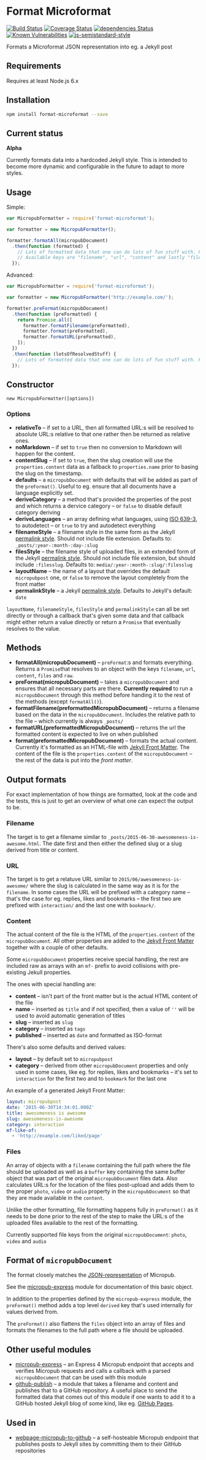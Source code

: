 # Format Microformat

[![Build Status](https://travis-ci.org/voxpelli/node-format-microformat.svg?branch=master)](https://travis-ci.org/voxpelli/node-format-microformat)
[![Coverage Status](https://coveralls.io/repos/voxpelli/node-format-microformat/badge.svg)](https://coveralls.io/r/voxpelli/node-format-microformat)
[![dependencies Status](https://david-dm.org/voxpelli/node-format-microformat/status.svg)](https://david-dm.org/voxpelli/node-format-microformat)
[![Known Vulnerabilities](https://snyk.io/test/github/voxpelli/node-format-microformat/badge.svg?targetFile=package.json)](https://snyk.io/test/github/voxpelli/node-format-microformat?targetFile=package.json)
[![js-semistandard-style](https://img.shields.io/badge/code%20style-semistandard-brightgreen.svg?style=flat)](https://github.com/Flet/semistandard)

Formats a Microformat JSON representation into eg. a Jekyll post

## Requirements

Requires at least Node.js 6.x

## Installation

```bash
npm install format-microformat --save
```

## Current status

**Alpha**

Currently formats data into a hardcoded Jekyll style. This is intended to become more dynamic and configurable in the future to adapt to more styles.

## Usage

Simple:

```javascript
var MicropubFormatter = require('format-microformat');

var formatter = new MicropubFormatter();

formatter.formatAll(micropubDocument)
  .then(function (formatted) {
    // Lots of formatted data that one can do lots of fun stuff with. Publish somewhere or such perhaps?
    // Available keys are "filename", "url", "content" and lastly "files" if any files were uploaded
  });
```

Advanced:

```javascript
var MicropubFormatter = require('format-microformat');

var formatter = new MicropubFormatter('http://example.com/');

formatter.preFormat(micropubDocument)
  .then(function (preFormatted) {
    return Promise.all([
      formatter.formatFilename(preFormatted),
      formatter.format(preFormatted),
      formatter.formatURL(preFormatted),
    ]);
  })
  .then(function (lotsOfResolvedStuff) {
    // Lots of formatted data that one can do lots of fun stuff with. Publish somewhere or such perhaps?
  });
```

## Constructor

`new MicropubFormatter([options])`

### Options

* **relativeTo** – if set to a URL, then all formatted URL:s will be resolved to absolute URL:s relative to that one rather then be returned as relative ones.
* **noMarkdown** – if set to `true` then no conversion to Markdown will happen for the content.
* **contentSlug** – if set to `true`, then the slug creation will use the `properties.content` data as a fallback to `properties.name` prior to basing the slug on the timestamp.
* **defaults** – a `micropubDocument` with defaults that will be added as part of the `preFormat()`. Useful to eg. ensure that all documents have a language explicitly set.
* **deriveCategory** – a method that's provided the properties of the post and which returns a dervice category – or `false` to disable default category deriving
* **deriveLanguages** – an array defining what languages, using [ISO 639-3](https://en.wikipedia.org/wiki/ISO_639-3), to autodetect – or `true` to try and autodetect everything
* **filenameStyle** – a filename style in the same form as the Jekyll [permalink style](https://jekyllrb.com/docs/permalinks/). Should not include file extension. Defaults to: `_posts/:year-:month-:day-:slug`
* **filesStyle** – the filename style of uploaded files, in an extended form of the Jekyll [permalink style](https://jekyllrb.com/docs/permalinks/). Should not include file extension, but should include `:filesslug`. Defaults to: `media/:year-:month-:slug/:filesslug`
* **layoutName** – the name of a layout that overrides the default `micropubpost` one, or `false` to remove the layout completely from the front matter
* **permalinkStyle** – a Jekyll [permalink style](https://jekyllrb.com/docs/permalinks/). Defaults to Jekyll's default: `date`

`layoutName`, `filenameStyle`, `filesStyle` and `permalinkStyle` can all be set directly or through a callback that's given some data and that callback might either return a value directly or return a `Promise` that eventually resolves to the value.

## Methods

* **formatAll(micropubDocument)** – `preFormat`:s and formats everything. Returns a `Promise`that resolves to an object with the keys `filename`, `url`, `content`, `files` and `raw`.
* **preFormat(micropubDocument)** – takes a `micropubDocument` and ensures that all necessary parts are there. **Currently required** to run a `micropubDocument` through this method before handing it to the rest of the methods (except `formatAll()`).
* **formatFilename(preformattedMicropubDocument)**  – returns a filename based on the data in the `micropubDocument`. Includes the relative path to the file – which currently is always `_posts/`
* **formatURL(preformattedMicropubDocument)**  – returns the url the formatted content is expected to live on when published
* **format(preformattedMicropubDocument)** – formats the actual content. Currently it's formatted as an HTML-file with [Jekyll Front Matter](http://jekyllrb.com/docs/frontmatter/). The content of the file is the `properties.content` of the `micropubDocument` – the rest of the data is put into the *front matter*.

## Output formats

For exact implementation of how things are formatted, look at the code and the tests, this is just to get an overview of what one can expect the output to be.

### Filename

The target is to get a filename similar to `_posts/2015-06-30-awesomeness-is-awesome.html`. The date first and then either the defined slug or a slug derived from title or content.

### URL

The target is to get a relatuve URL similar to `2015/06/awesomeness-is-awesome/` where the slug is calculated in the same way as it is for the `filename`. In some cases the URL will be prefixed with a category name – that's the case for eg. replies, likes and bookmarks – the first two are prefixed with `interaction/` and the last one with `bookmark/`.

### Content

The actual content of the file is the HTML of the `properties.content` of the `micropubDocument`. All other properties are added to the [Jekyll Front Matter](http://jekyllrb.com/docs/frontmatter/) together with a couple of other defaults.

Some `micropubDocument` properties receive special handling, the rest are included raw as arrays with an `mf-` prefix to avoid collisions with pre-existing Jekull properties.

The ones with special handling are:

* **content** – isn't part of the front matter but is the actual HTML content of the file
* **name** – inserted as `title` and if not specified, then a value of `''` will be used to avoid automatic generation of titles
* **slug** – inserted as `slug`
* **category** – inserted as `tags`
* **published** – inserted as `date` and formatted as ISO-format

There's also some defaults and derived values:

* **layout** – by default set to `micropubpost`
* **category** – derived from other `micropubDocument` properties and only used in some cases, like eg. for replies, likes and bookmarks – it's set to  `interaction`  for the first two and to `bookmark` for the last one

An example of a generated Jekyll Front Matter:

```yaml
layout: micropubpost
date: '2015-06-30T14:34:01.000Z'
title: awesomeness is awesome
slug: awesomeness-is-awesome
category: interaction
mf-like-of:
  - 'http://example.com/liked/page'
```

### Files

An array of objects with a `filename` containing the full path where the file should be uploaded as well as a `buffer` key containing the same buffer object that was part of the original `micropubDocument` files data. Also calculates URL:s for the location of the files post-upload and adds them to the proper `photo`, `video` or `audio` property in the `micropubDocument` so that they are made available in the `content`.

Unlike the other formatting, file formatting happens fully in `preFormat()` as it needs to be done prior to the rest of the step to make the URL:s of the uploaded files available to the rest of the formatting.

Currently supported file keys from the original `micropubDocument`: `photo`, `video` and `audio`

## Format of `micropubDocument`

The format closely matches the [JSON-representation](http://indiewebcamp.com/Micropub#JSON_Syntax) of Micropub.

See the [micropub-express](https://github.com/voxpelli/node-micropub-express#format-of-micropubdocument) module for documentation of this basic object.

In addition to the properties defined by the `micropub-express` module, the `preFormat()` method adds a top level `derived` key that's used internally for values derived from.

The `preFormat()` also flattens the `files` object into an array of files and formats the filenames to the full path where a file should be uploaded.

## Other useful modules

* [micropub-express](https://github.com/voxpelli/node-micropub-express) – an Express 4 Micropub endpoint that accepts and verifies Micropub requests and calls a callback with a parsed `micropubDocument` that can be used with this module
* [github-publish](https://github.com/voxpelli/node-github-publish) – a module that takes a filename and content and publishes that to a GitHub repository. A useful place to send the formatted data that comes out of this module if one wants to add it to a GitHub hosted Jekyll blog of some kind, like eg. [GitHub Pages](https://pages.github.com/).

## Used in

* [webpage-micropub-to-github](https://github.com/voxpelli/webpage-micropub-to-github) – a self-hosteable Micropub endpoint that publishes posts to Jekyll sites by committing them to their GitHub repositories
